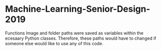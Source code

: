 # Machine-Learning-Senior-Design-2019


Functions
Image and folder paths were saved as variables within the ecesaary Python classes. Therefore, these paths would have to changed if someone else would like to use any of this code. 
